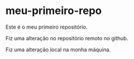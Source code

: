 # meu-primeiro-repo
Este é o meu primeiro repositório.


Fiz uma alteração no repositório remoto no github.


Fiz uma alteração local na monha máquina.